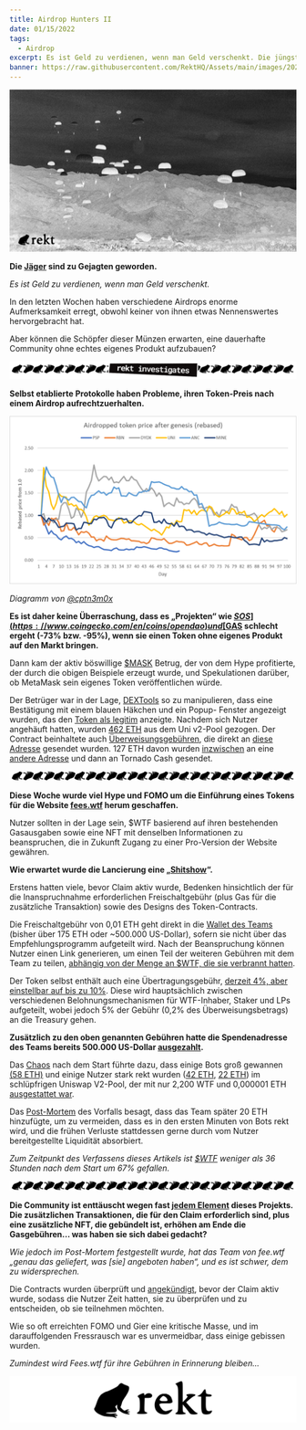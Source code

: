 ```yaml
---
title: Airdrop Hunters II
date: 01/15/2022
tags:
  - Airdrop
excerpt: Es ist Geld zu verdienen, wenn man Geld verschenkt. Die jüngsten Airdrops haben große Aufmerksamkeit erregt. Aber können die Münzschöpfer eine dauerhafte Community ohne echtes eigenes Produkt schaffen?
banner: https://raw.githubusercontent.com/RektHQ/Assets/main/images/2022/01/airdrop2-header.png
---
```

![](https://raw.githubusercontent.com/RektHQ/Assets/main/images/2022/01/airdrop2-header.png)

**Die [Jäger](https://rekt.news/airdrop-hunters/) sind zu Gejagten geworden.**

_Es ist Geld zu verdienen, wenn man Geld verschenkt._

In den letzten Wochen haben verschiedene Airdrops enorme Aufmerksamkeit erregt, obwohl keiner von ihnen etwas Nennenswertes hervorgebracht hat.

Aber können die Schöpfer dieser Münzen erwarten, eine dauerhafte Community ohne echtes eigenes Produkt aufzubauen?

![](https://raw.githubusercontent.com/RektHQ/Assets/main/images/2021/09/rekt-investigates-linebreak.png)

**Selbst etablierte Protokolle haben Probleme, ihren Token-Preis nach einem Airdrop aufrechtzuerhalten.**

![](https://raw.githubusercontent.com/RektHQ/Assets/main/images/2022/01/airdrop2-graph.png)

_Diagramm von [@cptn3m0x](https://twitter.com/cptn3m0x/status/1480803452754096130)_

**Es ist daher keine Überraschung, dass es „Projekten“ wie [$SOS](https://www.coingecko.com/en/coins/opendao) und [$GAS](https://www.coingecko.com/en/coins/gas-dao) schlecht ergeht (-73% bzw. -95%), wenn sie einen Token ohne eigenes Produkt auf den Markt bringen.**

Dann kam der aktiv böswillige [$MASK](https://etherscan.io/address/0x241357313e802e16eeb9380f2b027224e90b56dd) Betrug, der von dem Hype profitierte, der durch die obigen Beispiele erzeugt wurde, und Spekulationen darüber, ob MetaMask sein eigenes Token veröffentlichen würde.

Der Betrüger war in der Lage, [DEXTools](https://www.dextools.io/) so zu manipulieren, dass eine Bestätigung mit einem blauen Häkchen und ein Popup- Fenster angezeigt wurden, das den [Token als legitim](https://twitter.com/cobynft/status/1475569815821733894?t=70hQUG4G4CscBAfrMZNyiw&s=19) anzeigte. Nachdem sich Nutzer angehäuft hatten, wurden [462 ETH](https://etherscan.io/tx/0x32ba9db40a0f8d82c90d6a68c9599148a80872fbc48b93c73085ec8883334076) aus dem Uni v2-Pool gezogen. Der Contract beinhaltete auch [Überweisungsgebühren](https://twitter.com/CryptoCatVC/status/1475770783511334916), die direkt an [diese Adresse](https://etherscan.io/address/0x8134d909215d577eac4fe2b35623efd1b57d549d#internaltx) gesendet wurden. 127 ETH davon wurden [inzwischen](https://etherscan.io/tx/0xb13466f6457d699b6b631620b59eb37115c0e56244b24c1ffa0048732c9ff8ad) an eine [andere Adresse](https://etherscan.io/address/0xbd8cc56e4c4369a2000e188300036eb9f52cd01a) und dann an Tornado Cash gesendet.

![](https://raw.githubusercontent.com/RektHQ/Assets/main/images/2021/03/rekt-linebreak.png)

**Diese Woche wurde viel Hype und FOMO um die Einführung eines Tokens für die Website [fees.wtf](https://fees.wtf/) herum geschaffen.**

Nutzer sollten in der Lage sein, $WTF basierend auf ihren bestehenden Gasausgaben sowie eine NFT mit denselben Informationen zu beanspruchen, die in Zukunft Zugang zu einer Pro-Version der Website gewähren.

**Wie erwartet wurde die Lancierung eine „[Shitshow](https://twitter.com/feeswtf/status/1482296554765819904)“.**

Erstens hatten viele, bevor Claim aktiv wurde, Bedenken hinsichtlich der für die Inanspruchnahme erforderlichen Freischaltgebühr (plus Gas für die zusätzliche Transaktion) sowie des Designs des Token-Contracts.

Die Freischaltgebühr von 0,01 ETH geht direkt in die [Wallet des Teams](https://etherscan.io/address/0x5cb7880035bd592a66aad803ce1cdf6aa385e2a1#internaltx) (bisher über 175 ETH oder ~500.000 US-Dollar), sofern sie nicht über das Empfehlungsprogramm aufgeteilt wird. Nach der Beanspruchung können Nutzer einen Link generieren, um einen Teil der weiteren Gebühren mit dem Team zu teilen, [abhängig von der Menge an $WTF, die sie verbrannt hatten](https://fees.wtf/#/faqs).

Der Token selbst enthält auch eine Übertragungsgebühr, [derzeit 4%, aber einstellbar auf bis zu 10%](https://twitter.com/0xQuit/status/1481666169505415169). Diese wird hauptsächlich zwischen verschiedenen Belohnungsmechanismen für WTF-Inhaber, Staker und LPs aufgeteilt, wobei jedoch 5% der Gebühr (0,2% des Überweisungsbetrags) an die Treasury gehen.

**Zusätzlich zu den oben genannten Gebühren hatte die Spendenadresse des Teams bereits 500.000 US-Dollar [ausgezahlt](https://etherscan.io/tx/0x50dddd1022a625f2b08355aca3892b7c86aee4f27db70601f8dc1bb923fe2b0b).**

Das [Chaos](https://twitter.com/WazzCrypto/status/1481810582005325829) nach dem Start führte dazu, dass einige Bots groß gewannen [(58 ETH)](https://etherscan.io/tx/0x1cfac232b226dd81c90f4925716b025d471ea5c16d656b68127a126cae51f8f0) und einige Nutzer stark rekt wurden ([42 ETH](https://etherscan.io/tx/0x0c1005a356c8bc6b48529ae9dd048124e89e472d3795fbdafe903ee5b584793c), [22 ETH](https://etherscan.io/tx/0x48699a888f73bf71290615297e6a5929460ddcd5a3dcb4bea0240066ae1e2f9d)) im schlüpfrigen Uniswap V2-Pool, der mit nur 2,200 WTF und 0,000001 ETH [ausgestattet war](https://etherscan.io/tx/0xec34f30b96707bf76f4d65ae3124d94124e6879c01aca3f39d2cba67799546f8).

Das [Post-Mortem](https://medium.com/@feeswtf/fees-wtf-full-transparency-post-mortem-77dce12f4018) des Vorfalls besagt, dass das Team später 20 ETH hinzufügte, um zu vermeiden, dass es in den ersten Minuten von Bots rekt wird, und die frühen Verluste stattdessen gerne durch vom Nutzer bereitgestellte Liquidität absorbiert.

_Zum Zeitpunkt des Verfassens dieses Artikels ist [$WTF](https://www.coingecko.com/en/coins/wtf-token) weniger als 36 Stunden nach dem Start um 67% gefallen._

![](https://raw.githubusercontent.com/RektHQ/Assets/main/images/2021/03/rekt-linebreak.png)

**Die Community ist enttäuscht wegen fast [jedem Element](https://twitter.com/LefterisJP/status/1481935666363654145) dieses Projekts. Die zusätzlichen Transaktionen, die für den Claim erforderlich sind, plus eine zusätzliche NFT, die gebündelt ist, erhöhen am Ende die Gasgebühren... was haben sie sich dabei gedacht?**

_Wie jedoch im Post-Mortem festgestellt wurde, hat das Team von fee.wtf „genau das geliefert, was [sie] angeboten haben“, und es ist schwer, dem zu widersprechen._

Die Contracts wurden überprüft und [angekündigt](https://twitter.com/feeswtf/status/1481596609926672384), bevor der Claim aktiv wurde, sodass die Nutzer Zeit hatten, sie zu überprüfen und zu entscheiden, ob sie teilnehmen möchten.

Wie so oft erreichten FOMO und Gier eine kritische Masse, und im darauffolgenden Fressrausch war es unvermeidbar, dass einige gebissen wurden.

_Zumindest wird Fees.wtf für ihre Gebühren in Erinnerung bleiben..._

![](https://raw.githubusercontent.com/RektHQ/Assets/main/images/2021/08/rekt-outline-conc.png)


